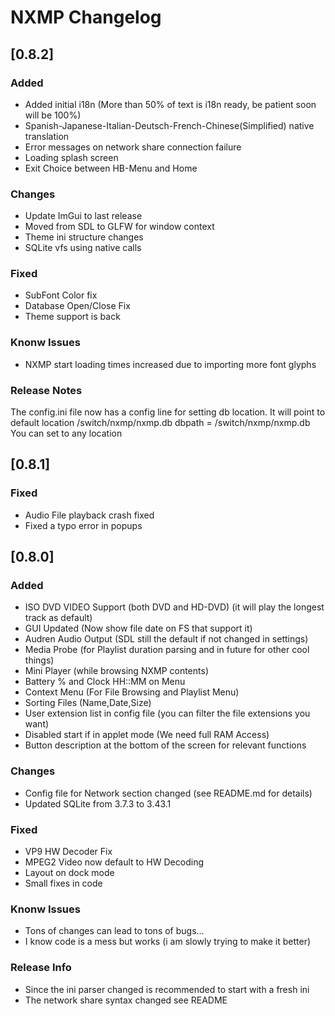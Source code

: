 # NXMP Changelog

## [0.8.2]

### Added

- Added initial i18n (More than 50% of text is i18n ready, be patient soon will be 100%)
- Spanish-Japanese-Italian-Deutsch-French-Chinese(Simplified) native translation
- Error messages on network share connection failure
- Loading splash screen
- Exit Choice between HB-Menu and Home

### Changes

- Update ImGui to last release
- Moved from SDL to GLFW for window context
- Theme ini structure changes
- SQLite vfs using native calls

### Fixed

- SubFont Color fix
- Database Open/Close Fix
- Theme support is back

### Knonw Issues

- NXMP start loading times increased due to importing more font glyphs

### Release Notes

The config.ini file now has a config line for setting db location.
It will point to default location /switch/nxmp/nxmp.db
dbpath = /switch/nxmp/nxmp.db
You can set to any location

## [0.8.1]

### Fixed

- Audio File playback crash fixed
- Fixed a typo error in popups


## [0.8.0]

### Added

- ISO DVD VIDEO Support (both DVD and HD-DVD) (it will play the longest track as default)
- GUI Updated (Now show file date on FS that support it)
- Audren Audio Output (SDL still the default if not changed in settings)
- Media Probe (for Playlist duration parsing and in future for other cool things)
- Mini Player (while browsing NXMP contents)
- Battery % and Clock HH::MM on Menu
- Context Menu (For File Browsing and Playlist Menu)
- Sorting Files (Name,Date,Size)
- User extension list in config file (you can filter the file extensions you want)
- Disabled start if in applet mode (We need full RAM Access)
- Button description at the bottom of the screen for relevant functions


### Changes

- Config file for Network section changed (see README.md for details)
- Updated SQLite from 3.7.3 to 3.43.1 

### Fixed

- VP9 HW Decoder Fix
- MPEG2 Video now default to HW Decoding
- Layout on dock mode
- Small fixes in code

### Knonw Issues

- Tons of changes can lead to tons of bugs...
- I know code is a mess but works (i am slowly trying to make it better)

### Release Info

- Since the ini parser changed is recommended to start with a fresh ini
- The network share syntax changed see README
